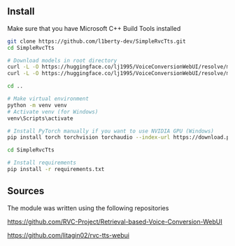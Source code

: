 ## Install
Make sure that you have Microsoft C++ Build Tools installed
```bash
git clone https://github.com/l1berty-dev/SimpleRvcTts.git
cd SimpleRvcTts

# Download models in root directory
curl -L -O https://huggingface.co/lj1995/VoiceConversionWebUI/resolve/main/hubert_base.pt
curl -L -O https://huggingface.co/lj1995/VoiceConversionWebUI/resolve/main/rmvpe.pt

cd ..

# Make virtual environment
python -m venv venv
# Activate venv (for Windows)
venv\Scripts\activate

# Install PyTorch manually if you want to use NVIDIA GPU (Windows)
pip install torch torchvision torchaudio --index-url https://download.pytorch.org/whl/cu118

cd SimpleRvcTts

# Install requirements
pip install -r requirements.txt
```
## Sources
The module was written using the following repositories

https://github.com/RVC-Project/Retrieval-based-Voice-Conversion-WebUI

https://github.com/litagin02/rvc-tts-webui
